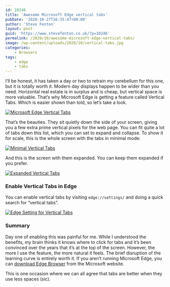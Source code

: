 ```yaml
---
id: 10246
title: 'Awesome Microsoft Edge vertical tabs'
pubDate: '2020-10-27T16:35:47+00:00'
author: 'Steve Fenton'
layout: post
guid: 'https://www.stevefenton.co.uk/?p=10246'
permalink: /2020/10/awesome-microsoft-edge-vertical-tabs/
image: /wp-content/uploads/2020/10/vertical-tabs.jpg
categories:
    - Browsers
tags:
    - edge
    - tabs
---
```


I’ll be honest, it has taken a day or two to retrain my cerebellum for this one, but it is totally worth it. Modern day displays happen to be wider than you need. Horizontal real estate is in surplus and is cheap, but vertical space is more valuable. That’s why Microsoft Edge is getting a feature called Vertical Tabs. Which is easier shown than told, so let’s take a look.

[![Microsoft Edge Vertical Tabs](https://www.stevefenton.co.uk/wp-content/uploads/2020/10/vertical-tabs.jpg)](https://www.stevefenton.co.uk/2020/10/awesome-microsoft-edge-vertical-tabs/vertical-tabs/)

That’s the beauties. They sit quietly down the side of your screen, giving you a few extra prime vertical pixels for the web page. You can fit quite a lot of tabs down this list, which you can set to expand and collapse. To show it for scale, this is the whole screen with the tabs in minimal mode:

[![Minimal Vertical Tabs](https://www.stevefenton.co.uk/wp-content/uploads/2020/10/vertical-tabs-minimised-1024x401.jpg)](https://www.stevefenton.co.uk/2020/10/awesome-microsoft-edge-vertical-tabs/vertical-tabs-minimised/)

And this is the screen with them expanded. You can keep them expanded if you prefer.

[![Expanded Vertical Tabs](https://www.stevefenton.co.uk/wp-content/uploads/2020/10/vertical-tabs-expanded-1024x398.jpg)](https://www.stevefenton.co.uk/2020/10/awesome-microsoft-edge-vertical-tabs/vertical-tabs-expanded/)

### Enable Vertical Tabs in Edge

You can enable vertical tabs by visiting `edge://settings/` and doing a quick search for “vertical tabs”.

[![Edge Setting for Vertical Tabs](https://www.stevefenton.co.uk/wp-content/uploads/2020/10/edge-setting-vertical-tabs-1024x188.jpg)](https://www.stevefenton.co.uk/2020/10/awesome-microsoft-edge-vertical-tabs/edge-setting-vertical-tabs/)

### Summary

Day one of enabling this was painful for me. While I understood the benefits, my brain thinks it knows where to click for tabs and it’s been convinced over the years that it’s at the top of the screen. However, the more I use the feature, the more natural it feels. The brief disruption of the learning curve is entirely worth it. If you aren’t running Microsoft Edge, you can [download Edge Browser](https://www.microsoft.com/en-us/edge) from the Microsoft website.

This is one occasion where we can all agree that tabs are better when they use less spaces (sic).